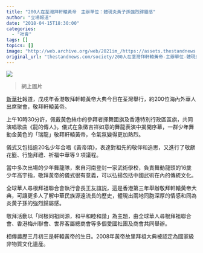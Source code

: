 ```yaml
---
title: "200人在荃灣拜軒轅黃帝　主辦單位：體現炎黃子孫強烈歸屬感"
author: "立場報道"
date: "2018-04-15T18:30:00"
categories:
  - "社會"
tags: []
topics: []
image: "http://web.archive.org/web/2021im_/https://assets.thestandnews.com/media/photos/30712405_10155189128967511_2435307642936098816_n_JMAhL.jpg"
original_url: "thestandnews.com/society/200人在荃灣拜軒轅黃帝-主辦單位-體現炎黃子孫強烈歸屬感"
---
```

![](http://web.archive.org/web/2021im_/https://assets.thestandnews.com/media/photos/30712405_10155189128967511_2435307642936098816_n_JMAhL.jpg)
> 網上圖片

[新華社](http://web.archive.org/web/20211229062829/http://big5.xinhuanet.com/gate/big5/www.xinhuanet.com/2018-04/15/c_1122685048.htm)報道，戊戌年香港敬拜軒轅黃帝大典今日在荃灣舉行，約200位海內外華人出席聚會，敬拜軒轅黃帝。

上午10時30分許，佩戴黃色絲巾的參拜者揮舞國旗及香港特別行政區區旗，共同演唱歌曲《龍的傳人》。儀式在象徵吉祥如意的舞龍表演中揭開序幕，一群少年舞動金黃色的「瑞龍」敬拜軒轅黃帝，令氣氛變得更加熱烈。

儀式又包括逾20名少年合唱《黃帝頌》，表達對祖先的敬仰和追思，又進行了敬獻花籃、行施拜禮、祈福中華等９項議程。

當中多次出場的少年舞龍隊，來自河南登封一家武術學校，負責舞動龍頭的16歲少年高宇指，敬拜黃帝的儀式很有意義，可以弘揚包括中國武術在內的傳統文化。

全球華人尋根拜祖聯合會執行會長王友誼説，這是香港第三年舉辦敬拜軒轅黃帝大典，可讓更多人了解中華民族源遠流長的歷史，體現出兩地同胞深厚的情感和同為炎黃子孫的強烈歸屬感。

敬拜活動以「同根同祖同源，和平和睦和諧」為主題，由全球華人尋根拜祖聯合會、香港梅州聯會、世界客屬總商會等多個愛國社團及商會共同舉辦。

相傳農歷三月初三是軒轅黃帝的生日。2008年黃帝故里拜祖大典被認定為國家級非物質文化遺産。